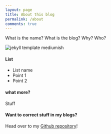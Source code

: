 ```yaml
---
layout: page
title: About this blog
permalink: /about
comments: true
---
```


<div class="row justify-content-between">
<div class="col-md-8 pr-5">    

<p>What is the name? What is the blog? Why? Who?</p>

<p class="mb-5"><img class="shadow-lg" src="{{site.baseurl}}/assets/images/mediumish-jekyll-template.png" alt="jekyll template mediumish" /></p>

<h4 id="features" class="mt-4">List</h4>

<ul>
<li>List name</li>

<li>Point 1</li>

<li>Point 2</li>

</ul>

<h4 id="howtouse">what more?</h4>

<p>Stuff</p>


<h4>Want to correct stuff in my blogs?</h4>

Head over to my <a href="https://github.com/malvikasharan/surrounded-by-giants">Github repository</a>!

</div>
